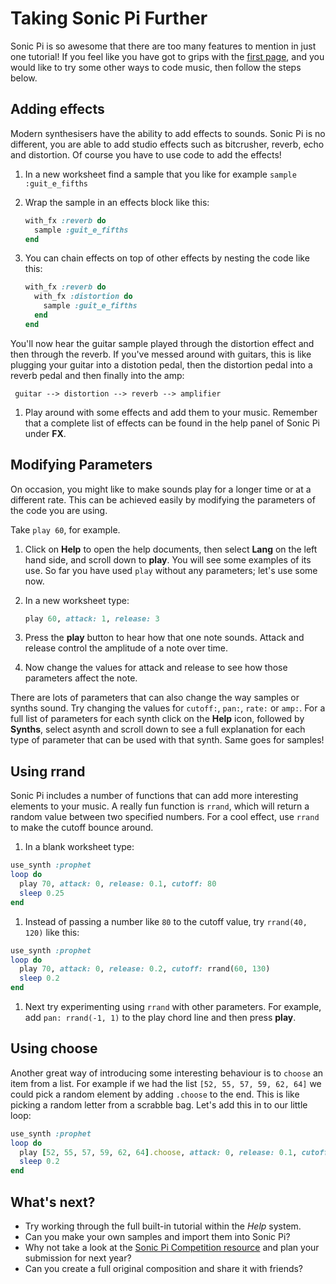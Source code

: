 # Taking Sonic Pi Further

Sonic Pi is so awesome that there are too many features to mention in
just one tutorial! If you feel like you have got to grips with the
[first page](worksheet.md), and you would like to try some other ways to
code music, then follow the steps below.

## Adding effects

Modern synthesisers have the ability to add effects to sounds. Sonic Pi
is no different, you are able to add studio effects such as bitcrusher,
reverb, echo and distortion. Of course you have to use code to add the
effects!

1. In a new worksheet find a sample that you like for example `sample :guit_e_fifths`

1. Wrap the sample in an effects block like this:
    
    ```ruby
    with_fx :reverb do
      sample :guit_e_fifths
    end
    ```
    
1. You can chain effects on top of other effects by nesting the code like this:

    ```ruby
    with_fx :reverb do
      with_fx :distortion do
        sample :guit_e_fifths
      end  
    end
    ```
    
You'll now hear the guitar sample played through the distortion effect and then through the reverb. If you've messed around with guitars, this is like plugging your guitar into a distotion pedal, then the distortion pedal into a reverb pedal and then finally into the amp:

     guitar --> distortion --> reverb --> amplifier
    
1. Play around with some effects and add them to your music. Remember
that a complete list of effects can be found in the help panel of
Sonic Pi under **FX**.

## Modifying Parameters

On occasion, you might like to make sounds play for a longer time or at
a different rate. This can be achieved easily by modifying the
parameters of the code you are using.

Take `play 60`, for example.

1. Click on **Help** to open the help documents, then select **Lang** on
the left hand side, and scroll down to **play**. You will see some
examples of its use. So far you have used `play` without any parameters;
let's use some now. 

1. In a new worksheet type:

    ```ruby
    play 60, attack: 1, release: 3
    ```
    
1. Press the **play** button to hear how that one note sounds. Attack and release control the amplitude of a note over time.

1. Now change the values for attack and release to see how those parameters affect the note.

There are lots of parameters that can also change the way samples or
synths sound. Try changing the values for `cutoff:`, `pan:`, `rate:` or
`amp:`. For a full list of parameters for each synth click on the
**Help** icon, followed by **Synths**, select asynth and scroll down
to see a full explanation for each type of parameter that can be used
with that synth. Same goes for samples!

## Using rrand

Sonic Pi includes a number of functions that can add more interesting
elements to your music. A really fun function is `rrand`, which will
return a random value between two specified numbers. For a cool effect,
use `rrand` to make the cutoff bounce around.

1. In a blank worksheet type:

```ruby
use_synth :prophet
loop do
  play 70, attack: 0, release: 0.1, cutoff: 80
  sleep 0.25
end
```
    
1. Instead of passing  a number like `80` to the cutoff value, try `rrand(40, 120)` like this:

```ruby
use_synth :prophet
loop do
  play 70, attack: 0, release: 0.2, cutoff: rrand(60, 130)
  sleep 0.2
end
```

1. Next try experimenting using `rrand` with other parameters. For example, add `pan: rrand(-1, 1)` to the play chord line and then press **play**.    
    
## Using choose

Another great way of introducing some interesting behaviour is to
`choose` an item from a list. For example if we had the list
`[52, 55, 57, 59, 62, 64]` we could pick a random element by adding
`.choose` to the end. This is like picking a random letter from a
scrabble bag. Let's add this in to our little loop: 

```ruby
use_synth :prophet
loop do
  play [52, 55, 57, 59, 62, 64].choose, attack: 0, release: 0.1, cutoff: rrand(60, 130)
  sleep 0.2
end
```
  
## What's next?
- Try working through the full built-in tutorial within the *Help* system.
- Can you make your own samples and import them into Sonic Pi?
- Why not take a look at the [Sonic Pi Competition resource](http://www.raspberrypi.org/learning/sonic-pi-competition-2014/) and plan your submission for next year?
- Can you create a full original composition and share it with friends?

